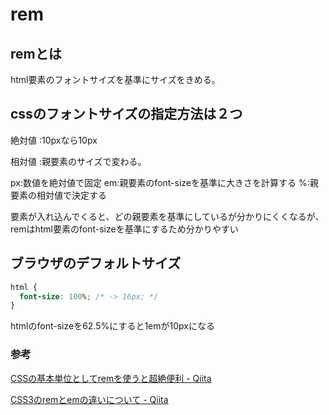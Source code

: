 # rem

## remとは

html要素のフォントサイズを基準にサイズをきめる。

## cssのフォントサイズの指定方法は２つ

絶対値 :10pxなら10px

相対値 :親要素のサイズで変わる。

px:数値を絶対値で固定
em:親要素のfont-sizeを基準に大きさを計算する
%:親要素の相対値で決定する

要素が入れ込んでくると、どの親要素を基準にしているが分かりにくくなるが、
remはhtml要素のfont-sizeを基準にするため分かりやすい

## ブラウザのデフォルトサイズ

```css
html {
  font-size: 100%; /* -> 16px; */
}
```

htmlのfont-sizeを62.5%にすると1emが10pxになる

### 参考

[CSSの基本単位としてremを使うと超絶便利 \- Qiita](https://qiita.com/butchi_y/items/453654828d9d6c9f94b0)

[CSS3のremとemの違いについて \- Qiita](https://qiita.com/masarufuruya/items/bb40d7e39f56e6c25f0d)